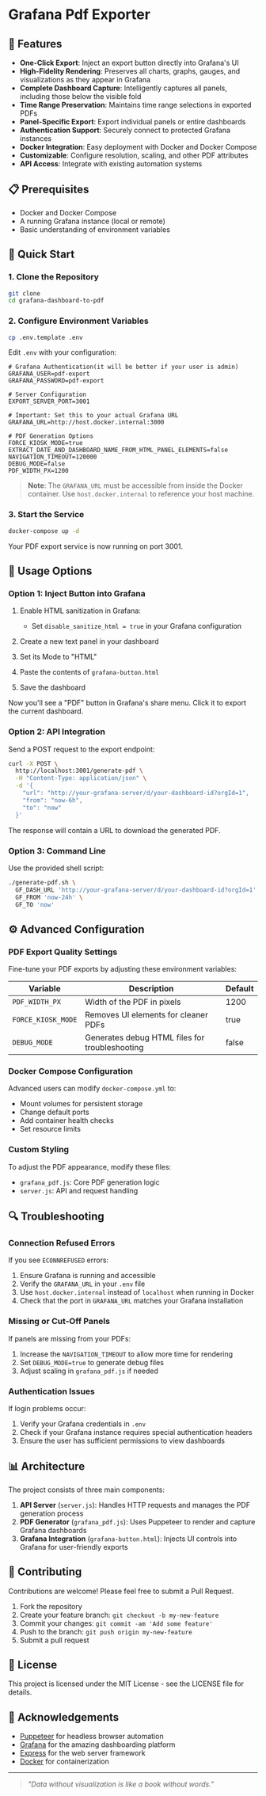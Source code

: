 # Grafana Pdf Exporter
## 🌟 Features

- **One-Click Export**: Inject an export button directly into Grafana's UI
- **High-Fidelity Rendering**: Preserves all charts, graphs, gauges, and visualizations as they appear in Grafana
- **Complete Dashboard Capture**: Intelligently captures all panels, including those below the visible fold
- **Time Range Preservation**: Maintains time range selections in exported PDFs
- **Panel-Specific Export**: Export individual panels or entire dashboards
- **Authentication Support**: Securely connect to protected Grafana instances
- **Docker Integration**: Easy deployment with Docker and Docker Compose
- **Customizable**: Configure resolution, scaling, and other PDF attributes
- **API Access**: Integrate with existing automation systems

## 📋 Prerequisites

- Docker and Docker Compose
- A running Grafana instance (local or remote)
- Basic understanding of environment variables

## 🚀 Quick Start

### 1. Clone the Repository

```bash
git clone 
cd grafana-dashboard-to-pdf
```

### 2. Configure Environment Variables

```bash
cp .env.template .env
```

Edit `.env` with your configuration:

```env
# Grafana Authentication(it will be better if your user is admin)
GRAFANA_USER=pdf-export
GRAFANA_PASSWORD=pdf-export

# Server Configuration
EXPORT_SERVER_PORT=3001

# Important: Set this to your actual Grafana URL
GRAFANA_URL=http://host.docker.internal:3000

# PDF Generation Options
FORCE_KIOSK_MODE=true
EXTRACT_DATE_AND_DASHBOARD_NAME_FROM_HTML_PANEL_ELEMENTS=false
NAVIGATION_TIMEOUT=120000
DEBUG_MODE=false
PDF_WIDTH_PX=1200
```

> **Note**: The `GRAFANA_URL` must be accessible from inside the Docker container. Use `host.docker.internal` to reference your host machine.

### 3. Start the Service

```bash
docker-compose up -d
```

Your PDF export service is now running on port 3001.

## 📖 Usage Options

### Option 1: Inject Button into Grafana

1. Enable HTML sanitization in Grafana:
   - Set `disable_sanitize_html = true` in your Grafana configuration

2. Create a new text panel in your dashboard
3. Set its Mode to "HTML"
4. Paste the contents of `grafana-button.html`
5. Save the dashboard

Now you'll see a "PDF" button in Grafana's share menu. Click it to export the current dashboard.

### Option 2: API Integration

Send a POST request to the export endpoint:

```bash
curl -X POST \
  http://localhost:3001/generate-pdf \
  -H "Content-Type: application/json" \
  -d '{
    "url": "http://your-grafana-server/d/your-dashboard-id?orgId=1",
    "from": "now-6h",
    "to": "now"
  }'
```

The response will contain a URL to download the generated PDF.

### Option 3: Command Line

Use the provided shell script:

```bash
./generate-pdf.sh \
  GF_DASH_URL 'http://your-grafana-server/d/your-dashboard-id?orgId=1' \
  GF_FROM 'now-24h' \
  GF_TO 'now'
```

## ⚙️ Advanced Configuration

### PDF Export Quality Settings

Fine-tune your PDF exports by adjusting these environment variables:

| Variable | Description | Default |
|----------|-------------|---------|
| `PDF_WIDTH_PX` | Width of the PDF in pixels | 1200 |
| `FORCE_KIOSK_MODE` | Removes UI elements for cleaner PDFs | true |
| `DEBUG_MODE` | Generates debug HTML files for troubleshooting | false |

### Docker Compose Configuration

Advanced users can modify `docker-compose.yml` to:
- Mount volumes for persistent storage
- Change default ports
- Add container health checks
- Set resource limits

### Custom Styling

To adjust the PDF appearance, modify these files:
- `grafana_pdf.js`: Core PDF generation logic
- `server.js`: API and request handling

## 🔍 Troubleshooting

### Connection Refused Errors

If you see `ECONNREFUSED` errors:

1. Ensure Grafana is running and accessible
2. Verify the `GRAFANA_URL` in your `.env` file
3. Use `host.docker.internal` instead of `localhost` when running in Docker
4. Check that the port in `GRAFANA_URL` matches your Grafana installation

### Missing or Cut-Off Panels

If panels are missing from your PDFs:

1. Increase the `NAVIGATION_TIMEOUT` to allow more time for rendering
2. Set `DEBUG_MODE=true` to generate debug files
3. Adjust scaling in `grafana_pdf.js` if needed

### Authentication Issues

If login problems occur:

1. Verify your Grafana credentials in `.env`
2. Check if your Grafana instance requires special authentication headers
3. Ensure the user has sufficient permissions to view dashboards

## 📊 Architecture

The project consists of three main components:

1. **API Server** (`server.js`): Handles HTTP requests and manages the PDF generation process
2. **PDF Generator** (`grafana_pdf.js`): Uses Puppeteer to render and capture Grafana dashboards
3. **Grafana Integration** (`grafana-button.html`): Injects UI controls into Grafana for user-friendly exports

## 🤝 Contributing

Contributions are welcome! Please feel free to submit a Pull Request.

1. Fork the repository
2. Create your feature branch: `git checkout -b my-new-feature`
3. Commit your changes: `git commit -am 'Add some feature'`
4. Push to the branch: `git push origin my-new-feature`
5. Submit a pull request

## 📜 License

This project is licensed under the MIT License - see the LICENSE file for details.

## 🙏 Acknowledgements

- [Puppeteer](https://github.com/puppeteer/puppeteer) for headless browser automation
- [Grafana](https://grafana.com/) for the amazing dashboarding platform
- [Express](https://expressjs.com/) for the web server framework
- [Docker](https://www.docker.com/) for containerization

---

> *"Data without visualization is like a book without words."*
